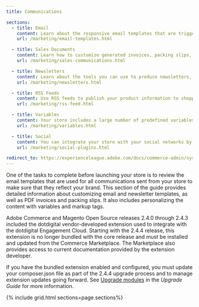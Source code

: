 ```yaml
---
title: Communications

sections:
  - title: Email
    content: Learn about the responsive email templates that are triggered by a variety of events that take place during the operation of your store.
    url: /marketing/email-templates.html

  - title: Sales Documents
    content: Learn how to customize generated invoices, packing slips, and credit memos before your store goes live. You can customize your logo, store address, and address format, as well as include additional information for reference.
    url: /marketing/sales-communications.html

  - title: Newsletters
    content: Learn about the tools you can use to produce newsletters, build and manage your list of subscribers, develop content, and drive traffic to your store.
    url: /marketing/newsletters.html

  - title: RSS Feeds
    content: Use RSS feeds to publish your product information to shopping aggregation sites, and even include them in your newsletters. Customers can subscribe to your RSS feeds to learn about new products and promotions.
    url: /marketing/rss-feed.html

  - title: Variables
    content: Your store includes a large number of predefined variables that can be used to personalize communications. And you can create your own custom variables. Use these variables in your email templates, blocks, and content pages.
    url: /marketing/variables.html

  - title: Social
    content: You can integrate your store with your social networks by installing a Marketplace extension or adding a plugin to your content pages.
    url: /marketing/social-plugins.html

redirect_to: https://experienceleague.adobe.com/docs/commerce-admin/systems/introduction.html#variables-and-customer-communications
---
```


One of the tasks to complete before launching your store is to review the email templates that are used for all communications sent from your store to make sure that they reflect your brand. This section of the guide provides detailed information about customizing email and newsletter templates, as well as PDF invoices and packing slips. It also includes personalizing the content with variables and markup tags.

<div class="bs-callout-info" markdown="1">
Adobe Commerce and Magento Open Source releases 2.4.0 through 2.4.3 included the dotdigital vendor-developed extension used to integrate with the dotdigital Engagement Cloud. Starting with the 2.4.4 release, this extension is no longer bundled with the core release and must be installed and updated from the Commerce Marketplace. The Marketplace also provides access to current documentation provided by the extension developer.

If you have the bundled extension enabled and configured, you must update your composer.json file as part of the 2.4.4 upgrade process and to manage extension updates going forward. See [Upgrade modules](https://experienceleague.adobe.com/docs/commerce-operations/upgrade-guide/modules/upgrade.html) in the _Upgrade Guide_ for more information.
</div>

{% include grid.html sections=page.sections%}
